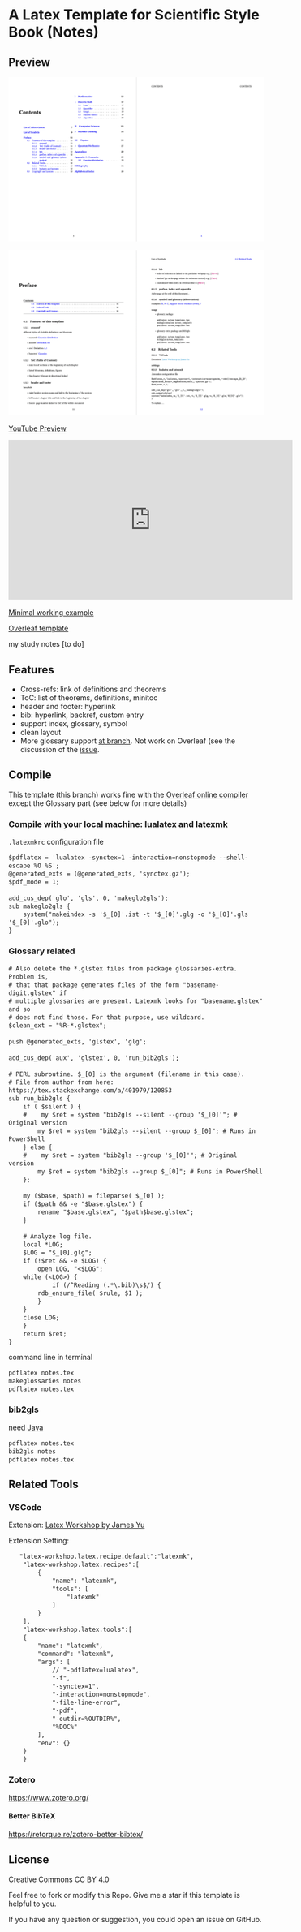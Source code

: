 # A Latex Template for Scientific Style Book (Notes)

## Preview

![](./Table-of-Content.png)
<!-- ![](./List-of.png)
![](./List-of-Symbols.png) -->
![](./Preface.png)
<!-- ![](./Bib.png) -->

[YouTube Preview](https://youtu.be/eR4vrsafcxk)
<iframe width="560" height="315" src="https://www.youtube.com/embed/eR4vrsafcxk" title="YouTube video player" frameborder="0" allow="accelerometer; autoplay; clipboard-write; encrypted-media; gyroscope; picture-in-picture" allowfullscreen></iframe>

[Minimal working example](https://github.com/Jue-Xu/Latex-Template-for-Scientific-Style-Book/blob/main/notes_template.pdf)

[Overleaf template](https://www.overleaf.com/learn/latex/Glossaries)

my study notes [to do]

## Features
- Cross-refs: link of definitions and theorems
- ToC: list of theorems, definitions, minitoc
- header and footer: hyperlink
- bib: hyperlink, backref, custom entry
- support index, glossary, symbol
- clean layout
- More glossary support [at branch](https://github.com/Jue-Xu/Latex-Template-for-Scientific-Style-Book/tree/glossary).
Not work on Overleaf (see the discussion of the [issue](https://github.com/Jue-Xu/Latex-Template-for-Scientific-Style-Book/issues/2).

## Compile
This template (this branch) works fine with the [Overleaf online compiler](https://www.overleaf.com/latex/templates/latex-template-for-scientific-style-book/ntprxjksmqxx) except the Glossary part (see below for more details)

### Compile with your local machine: lualatex and latexmk
`.latexmkrc` configuration file
```
$pdflatex = 'lualatex -synctex=1 -interaction=nonstopmode --shell-escape %O %S';
@generated_exts = (@generated_exts, 'synctex.gz');
$pdf_mode = 1;

add_cus_dep('glo', 'gls', 0, 'makeglo2gls');
sub makeglo2gls {
    system("makeindex -s '$_[0]'.ist -t '$_[0]'.glg -o '$_[0]'.gls '$_[0]'.glo");
}
```

### Glossary related
```
# Also delete the *.glstex files from package glossaries-extra. Problem is,
# that that package generates files of the form "basename-digit.glstex" if
# multiple glossaries are present. Latexmk looks for "basename.glstex" and so
# does not find those. For that purpose, use wildcard.
$clean_ext = "%R-*.glstex";

push @generated_exts, 'glstex', 'glg';

add_cus_dep('aux', 'glstex', 0, 'run_bib2gls');

# PERL subroutine. $_[0] is the argument (filename in this case).
# File from author from here: https://tex.stackexchange.com/a/401979/120853
sub run_bib2gls {
    if ( $silent ) {
    #    my $ret = system "bib2gls --silent --group '$_[0]'"; # Original version
        my $ret = system "bib2gls --silent --group $_[0]"; # Runs in PowerShell
    } else {
    #    my $ret = system "bib2gls --group '$_[0]'"; # Original version
        my $ret = system "bib2gls --group $_[0]"; # Runs in PowerShell
    };

    my ($base, $path) = fileparse( $_[0] );
    if ($path && -e "$base.glstex") {
        rename "$base.glstex", "$path$base.glstex";
    }

    # Analyze log file.
    local *LOG;
    $LOG = "$_[0].glg";
    if (!$ret && -e $LOG) {
        open LOG, "<$LOG";
    while (<LOG>) {
            if (/^Reading (.*\.bib)\s$/) {
        rdb_ensure_file( $rule, $1 );
        }
    }
    close LOG;
    }
    return $ret;
}
```

command line in terminal
```
pdflatex notes.tex
makeglossaries notes
pdflatex notes.tex
```

### bib2gls
need [Java](https://java.com/en/download/)
```
pdflatex notes.tex
bib2gls notes
pdflatex notes.tex
```

## Related Tools

### VSCode
Extension: [Latex Workshop by James Yu](https://marketplace.visualstudio.com/items?itemName=James-Yu.latex-workshop)

Extension Setting:
```
   "latex-workshop.latex.recipe.default":"latexmk",
    "latex-workshop.latex.recipes":[
        {
            "name": "latexmk",
            "tools": [
                "latexmk"
            ]
        }
    ],
    "latex-workshop.latex.tools":[
    {
        "name": "latexmk",
        "command": "latexmk",
        "args": [
            // "-pdflatex=lualatex",
            "-f",
            "-synctex=1",
            "-interaction=nonstopmode",
            "-file-line-error",
            "-pdf",
            "-outdir=%OUTDIR%",
            "%DOC%"
        ],
        "env": {}
    }
    }
```

### Zotero
https://www.zotero.org/

#### Better BibTeX
https://retorque.re/zotero-better-bibtex/

## License 
Creative Commons CC BY 4.0


Feel free to fork or modify this Repo.
Give me a star if this template is helpful to you.

If you have any question or suggestion, you could open an issue on GitHub.